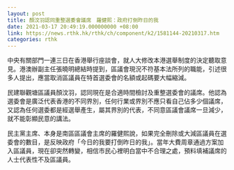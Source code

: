 ```yaml
---
layout: post
title: 顏汶羽認同重整選委會議席　羅健熙：政府打倒昨日的我
date: 2021-03-17 20:49:19.000000000 +08:00
link: https://news.rthk.hk/rthk/ch/component/k2/1581144-20210317.htm
categories: rthk
---
```


中央有關部門一連三日在香港舉行座談會，就人大修改本港選舉制度的決定聽取意見。港澳辦副主任張曉明總結時提到，區議會現況不符基本法所列的職能，引述很多人提出，應當取消區議員在特首選委會的名額或起碼要大幅縮減。

民建聯觀塘區議員顏汶羽，認同現在是合適時間檢討及重整選委會的議席。他認為選委會是廣泛代表香港的不同界別，任何行業或界別不應只看自己佔多少個議席，又認為任何選委都是經選舉產生，屬其界別的代表，不同意區議會議席一旦減少，就不能彰顯民意的講法。

民主黨主席、本身是南區區議會主席的羅健熙說，如果完全刪除或大減區議員在選委會的數目，是反映政府「今日的我要打倒昨日的我」。當年大費周章通過方案加入區議員，現在卻突然轉變，相信市民心裡明白當中不合理之處，預料填補議席的人士代表性不及區議員。
